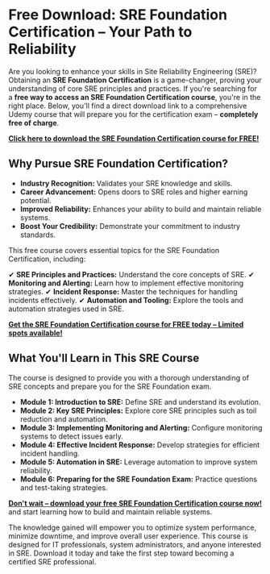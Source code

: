 # Free Download: SRE Foundation Certification – Your Path to Reliability

Are you looking to enhance your skills in Site Reliability Engineering (SRE)? Obtaining an **SRE Foundation Certification** is a game-changer, proving your understanding of core SRE principles and practices. If you're searching for a **free way to access an SRE Foundation Certification course**, you're in the right place. Below, you'll find a direct download link to a comprehensive Udemy course that will prepare you for the certification exam – **completely free of charge**.

[**Click here to download the SRE Foundation Certification course for FREE!**](https://udemywork.com/sre-foundation-certification)

## Why Pursue SRE Foundation Certification?

*   **Industry Recognition:** Validates your SRE knowledge and skills.
*   **Career Advancement:** Opens doors to SRE roles and higher earning potential.
*   **Improved Reliability:** Enhances your ability to build and maintain reliable systems.
*   **Boost Your Credibility:** Demonstrate your commitment to industry standards.

This free course covers essential topics for the SRE Foundation Certification, including:

✔  **SRE Principles and Practices:** Understand the core concepts of SRE.
✔  **Monitoring and Alerting:** Learn how to implement effective monitoring strategies.
✔  **Incident Response:** Master the techniques for handling incidents effectively.
✔  **Automation and Tooling:** Explore the tools and automation strategies used in SRE.

[**Get the SRE Foundation Certification course for FREE today – Limited spots available!**](https://udemywork.com/sre-foundation-certification)

## What You'll Learn in This SRE Course

The course is designed to provide you with a thorough understanding of SRE concepts and prepare you for the SRE Foundation exam.

*   **Module 1: Introduction to SRE:** Define SRE and understand its evolution.
*   **Module 2: Key SRE Principles:** Explore core SRE principles such as toil reduction and automation.
*   **Module 3: Implementing Monitoring and Alerting:** Configure monitoring systems to detect issues early.
*   **Module 4: Effective Incident Response:** Develop strategies for efficient incident handling.
*   **Module 5: Automation in SRE:** Leverage automation to improve system reliability.
*   **Module 6: Preparing for the SRE Foundation Exam:** Practice questions and test-taking strategies.

[**Don't wait – download your free SRE Foundation Certification course now!**](https://udemywork.com/sre-foundation-certification) and start learning how to build and maintain reliable systems.

The knowledge gained will empower you to optimize system performance, minimize downtime, and improve overall user experience. This course is designed for IT professionals, system administrators, and anyone interested in SRE. Download it today and take the first step toward becoming a certified SRE professional.
